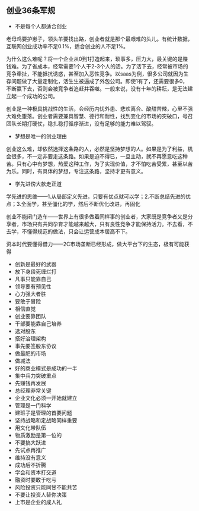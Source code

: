 ## 创业36条军规

- 不是每个人都适合创业

老母鸡要护崽子，领头羊要找出路，创业者就是那个最艰难的头儿。有统计数据，互联网创业成功率不足0.1%，适合创业的人不足1%。

为什么这么难呢？将一个企业从0到1打造起来，琐事多，压力大，最关键的是赚钱难。为了省成本，经常需要1个人干2-3个人的活。为了活下去，经常被市场的竞争牵扯，不能抵抗诱惑，甚至加入恶性竞争。以saas为例，很多公司就因为生存问题做了大量定制化，活生生被逼成了外包公司。即使1有了，还需要很多0，不断赢下去，否则会被竞争者追赶并吞噬。一般来说，没有十年的耕耘，是无法建立起一个成功的公司。

创业是一种极具挑战性的生活，会经历内忧外患、悲欢离合、酸甜苦辣，心里不强大难免堕落。创业者需要兼具智慧、德行和耐性，找到变化的市场的突破口，号召团队长期打硬仗，稳扎稳打循序渐进，没有足够的能力难以驾驭。

- 梦想是唯一的创业理由

创业这么难，却依然选择这条路的人，必然是坚持梦想的人。如果是为了利益，机会很多，不一定非要走这条路。如果是迫不得已，一旦主动，就不再愿意吃这种苦。只有心中有梦想，热爱这种工作，为了实现价值，才不怕吃苦受累，甚至以苦为乐。同时，有具体的梦想，专注这条路，坚持才更有意义。

- 学先进傍大款走正道

学先进的思维——1.从局部定义先进，只要有优点就可以学；2.不断总结先进的优点；3.全面学，甚至僵化的学，然后不断优化改进，再固化

创业不能闭门造车——世界上有很多做着同样事的创业者，大家既是竞争者又是分享者，市场只有共同孕育才能越来越大，只有良性竞争才能保持活力。不去看，不去学，不懂得规范的做法，只会让运营成本居高不下。

资本时代要懂得借力——2C市场垄断已经形成，做大平台下的生态，极有可能获得

- 创新是最好的武器
- 放下身段死缠烂打
- 凡事只能靠自己
- 领导要有预见性
- 心力强大者胜
- 要敢于冒险
- 相信直觉
- 创业要靠团队
- 干部要能靠自己培养
- 选对股东
- 搭好治理架构
- 事先要签股东协议
- 做最肥的市场
- 做减法
- 好的商业模式是成功的一半
- 集中兵力突破重点
- 先赚钱再发展
- 总经理非常关键
- 企业文化必须一开始就建立
- 管理是一门科学
- 建班子是管理的首要问题
- 坚持战略和定战略同样重要
- 用文化带队伍
- 物质激励是第一位的
- 不要搞大跃进
- 先试点再推广
- 维持没有意义
- 成功后不折腾
- 学会和资本打交道
- 融资时要敢于吃亏
- 风险投资只能同甘不能共苦
- 不要让投资人替你决策
- 上市是企业的成人礼  